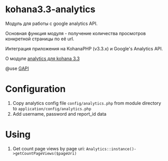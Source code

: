kohana3.3-analytics
===================

Модуль для работы с google analytics API.

Основная функция модуля - получение количества просмотров конкретной страницы по её url.

Интеграция приложения на KohanaPHP (v3.3.x) и Google's Analytics API.

О модуле [analytics для kohana 3.3](http://jeka.by/post/1013/modul-analytics-kohana-3.3-dlya-raboti-s-google-analytics-api/)

@use [GAPI](http://code.google.com/p/gapi-google-analytics-php-interface/)

# Configuration

1. Copy analytics config file `config/analytics.php` from module directory to `application/config/analytics.php`
2. Add username, password and report_id data

# Using

1. Get count page views by page uri: `Analytics::instance()->getCountPageViews($pageUri)`
